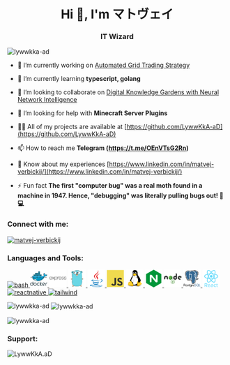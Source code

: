 <h1 align="center">Hi 👋, I'm マトヴェイ</h1>
<h3 align="center">IT Wizard</h3>

<p align="left"> <img src="https://komarev.com/ghpvc/?username=lywwkka-ad&label=Profile%20views&color=0e75b6&style=flat" alt="lywwkka-ad" /> </p>

- 🔭 I’m currently working on [Automated Grid Trading Strategy](https://trading.infralab.cloud/)

- 🌱 I’m currently learning **typescript, golang**

- 👯 I’m looking to collaborate on [Digital Knowledge Gardens with Neural Network Intelligence](https://mental.infralab.cloud/)

- 🤝 I’m looking for help with **Minecraft Server Plugins**

- 👨‍💻 All of my projects are available at [https://github.com/LywwKkA-aD](https://github.com/LywwKkA-aD)

- 📫 How to reach me **Telegram (https://t.me/OEnVTsG2Rn)**

- 📄 Know about my experiences [https://www.linkedin.com/in/matvej-verbickij/](https://www.linkedin.com/in/matvej-verbickij/)

- ⚡ Fun fact **The first "computer bug" was a real moth found in a machine in 1947. Hence, "debugging" was literally pulling bugs out! 🐛💻**

<h3 align="left">Connect with me:</h3>
<p align="left">
<a href="https://linkedin.com/in/matvej-verbickij" target="blank"><img align="center" src="https://raw.githubusercontent.com/rahuldkjain/github-profile-readme-generator/master/src/images/icons/Social/linked-in-alt.svg" alt="matvej-verbickij" height="30" width="40" /></a>
</p>

<h3 align="left">Languages and Tools:</h3>
<p align="left"> <a href="https://www.gnu.org/software/bash/" target="_blank" rel="noreferrer"> <img src="https://www.vectorlogo.zone/logos/gnu_bash/gnu_bash-icon.svg" alt="bash" width="40" height="40"/> </a> <a href="https://www.docker.com/" target="_blank" rel="noreferrer"> <img src="https://raw.githubusercontent.com/devicons/devicon/master/icons/docker/docker-original-wordmark.svg" alt="docker" width="40" height="40"/> </a> <a href="https://expressjs.com" target="_blank" rel="noreferrer"> <img src="https://raw.githubusercontent.com/devicons/devicon/master/icons/express/express-original-wordmark.svg" alt="express" width="40" height="40"/> </a> <a href="https://golang.org" target="_blank" rel="noreferrer"> <img src="https://raw.githubusercontent.com/devicons/devicon/master/icons/go/go-original.svg" alt="go" width="40" height="40"/> </a> <a href="https://www.java.com" target="_blank" rel="noreferrer"> <img src="https://raw.githubusercontent.com/devicons/devicon/master/icons/java/java-original.svg" alt="java" width="40" height="40"/> </a> <a href="https://developer.mozilla.org/en-US/docs/Web/JavaScript" target="_blank" rel="noreferrer"> <img src="https://raw.githubusercontent.com/devicons/devicon/master/icons/javascript/javascript-original.svg" alt="javascript" width="40" height="40"/> </a> <a href="https://www.linux.org/" target="_blank" rel="noreferrer"> <img src="https://raw.githubusercontent.com/devicons/devicon/master/icons/linux/linux-original.svg" alt="linux" width="40" height="40"/> </a> <a href="https://www.nginx.com" target="_blank" rel="noreferrer"> <img src="https://raw.githubusercontent.com/devicons/devicon/master/icons/nginx/nginx-original.svg" alt="nginx" width="40" height="40"/> </a> <a href="https://nodejs.org" target="_blank" rel="noreferrer"> <img src="https://raw.githubusercontent.com/devicons/devicon/master/icons/nodejs/nodejs-original-wordmark.svg" alt="nodejs" width="40" height="40"/> </a> <a href="https://www.postgresql.org" target="_blank" rel="noreferrer"> <img src="https://raw.githubusercontent.com/devicons/devicon/master/icons/postgresql/postgresql-original-wordmark.svg" alt="postgresql" width="40" height="40"/> </a> <a href="https://reactjs.org/" target="_blank" rel="noreferrer"> <img src="https://raw.githubusercontent.com/devicons/devicon/master/icons/react/react-original-wordmark.svg" alt="react" width="40" height="40"/> </a> <a href="https://reactnative.dev/" target="_blank" rel="noreferrer"> <img src="https://reactnative.dev/img/header_logo.svg" alt="reactnative" width="40" height="40"/> </a> <a href="https://tailwindcss.com/" target="_blank" rel="noreferrer"> <img src="https://www.vectorlogo.zone/logos/tailwindcss/tailwindcss-icon.svg" alt="tailwind" width="40" height="40"/> </a> </p>

<p><img align="left" src="https://github-readme-stats.vercel.app/api/top-langs?username=lywwkka-ad&show_icons=true&locale=en&layout=compact" alt="lywwkka-ad" /></p>

<p>&nbsp;<img align="center" src="https://github-readme-stats.vercel.app/api?username=lywwkka-ad&show_icons=true&locale=en" alt="lywwkka-ad" /></p>

<p><img align="center" src="https://github-readme-streak-stats.herokuapp.com/?user=lywwkka-ad&" alt="lywwkka-ad" /></p>

<h3 align="left">Support:</h3>
<p><a href="https://www.buymeacoffee.com/LywwKkA.aD"> <img align="left" src="https://cdn.buymeacoffee.com/buttons/v2/default-yellow.png" height="50" width="210" alt="LywwKkA.aD" /></a></p><br><br>
